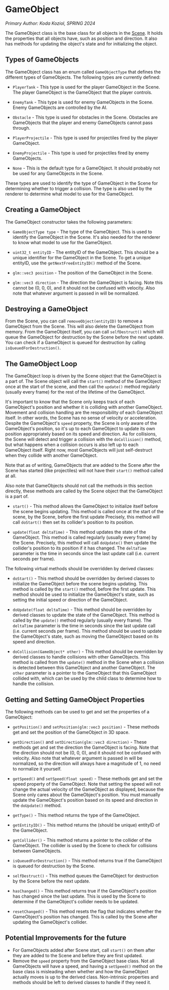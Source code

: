 # GameObject

_Primary Author: Koda Koziol, SPRING 2024_

The GameObject class is the base class for all objects in the [Scene](scene.md). It holds the properties that all objects have, such as position and direction. It also has methods for updating the object's state and for initializing the object.

## Types of GameObjects

The GameObject class has an enum called `GameObjectType` that defines the different types of GameObjects. The following types are currently defined:

- `PlayerTank` - This type is used for the player GameObject in the Scene. The player GameObject is the GameObject that the player controls.

- `EnemyTank` - This type is used for enemy GameObjects in the Scene. Enemy GameObjects are controlled by the AI.

- `Obstacle` - This type is used for obstacles in the Scene. Obstacles are GameObjects that the player and enemy GameObjects cannot pass through.

- `PlayerProjectile` - This type is used for projectiles fired by the player GameObject.

- `EnemyProjectile` - This type is used for projectiles fired by enemy GameObjects.

- `None` - This is the default type for a GameObject. It should probably not be used for any GameObjects in the Scene.

These types are used to identify the type of GameObject in the Scene for determining whether to trigger a collision. The type is also used by the renderer to determine what model to use for the GameObject.

## Creating a GameObject

The GameObject constructor takes the following parameters:

- `GameObjectType type` - The type of the GameObject. This is used to identify the GameObject in the Scene. It's also needed for the renderer to know what model to use for the GameObject.

- `uint32_t entityID` - The entityID of the GameObject. This should be a unique identifier for the GameObject in the Scene. To get a unique entityID, use the `getNextFreeEntityID()` method of the Scene.

- `glm::vec3 position` - The position of the GameObject in the Scene.

- `glm::vec3 direction` - The direction the GameObject is facing. Note this cannot be (0, 0, 0), and it should not be confused with velocity. Also note that whatever argument is passed in will be normalized.

## Destroying a GameObject

From the Scene, you can call `removeObject(entityID)` to remove a GameObject from the Scene. This will also delete the GameObject from memory. From the GameObject itself, you can call `selfDestruct()` which will queue the GameObject for destruction by the Scene before the next update. You can check if a GameObject is queued for destruction by calling `isQueuedForDestruction()`.

## The GameObject Loop

The GameObject loop is driven by the Scene object that the GameObject is a part of. The Scene object will call the `start()` method of the GameObject once at the start of the scene, and then call the `update()` method regularly (usually every frame) for the rest of the lifetime of the GameObject.

It's important to know that the Scene only keeps track of each GameObject's position and whether it is colliding with another GameObject. Movement and collision handling are the responsibility of each GameObject itself. In other words, the Scene has no sense of velocity or acceleration. Despite the GameObject's `speed` property, the Scene is only aware of the GameObject's position, so it's up to each GameObject to update its own position appropriately based on its speed and direction. As for collisions, the Scene will detect and trigger a collision with the `doCollision()` method, but what happens when a collision occurs is also left up to each GameObject itself. Right now, most GameObjects will just self-destruct when they collide with another GameObject.

Note that as of writing, GameObjects that are added to the Scene after the Scene has started (like projectiles) will not have their `start()` method called at all.

Also note that GameObjects should not call the methods in this section directly, these methods are called by the Scene object that the GameObject is a part of.

- `start()` - This method allows the GameObject to initialize itself before the scene begins updating. This method is called once at the start of the scene, by the Scene, before the first update Precisely, this method will call `doStart()` then set its collider's position to its position.

- `update(float deltaTime)` - This method updates the state of the GameObject. This method is called regularly (usually every frame) by the Scene. Precisely, this method will call `doUpdate()` then update the collider's position to its position if it has changed. The `deltaTime` parameter is the time in seconds since the last update call (i.e. current seconds per frame).

The following virtual methods should be overridden by derived classes:

- `doStart()` - This method should be overridden by derived classes to initialize the GameObject before the scene begins updating. This method is called by the `start()` method, before the first update. This method should be used to initialize the GameObject's state, such as setting the initial speed or direction of the GameObject.

- `doUpdate(float deltaTime)` - This method should be overridden by derived classes to update the state of the GameObject. This method is called by the `update()` method regularly (usually every frame). The `deltaTime` parameter is the time in seconds since the last update call (i.e. current seconds per frame). This method should be used to update the GameObject's state, such as moving the GameObject based on its speed and direction.

- `doCollision(GameObject* other)` - This method should be overridden by derived classes to handle collisions with other GameObjects. This method is called from the `update()` method in the Scene when a collision is detected between this GameObject and another GameObject. The `other` parameter is a pointer to the GameObject that this GameObject collided with, which can be used by the child class to determine how to handle the collision.

## Getting and Setting GameObject Properties

The following methods can be used to get and set the properties of a GameObject:

- `getPosition()` and `setPosition(glm::vec3 position)` - These methods get and set the position of the GameObject in 3D space.

- `getDirection()` and `setDirection(glm::vec3 direction)` - These methods get and set the direction the GameObject is facing. Note that the direction should not be (0, 0, 0), and it should not be confused with velocity. Also note that whatever argument is passed in will be normalized, so the direction will always have a magnitude of 1, no need to normalize it yourself.

- `getSpeed()` and `setSpeed(float speed)` - These methods get and set the speed property of the GameObject. Note that setting the speed will not change the actual velocity of the GameObject as displayed, because the Scene only cares about the GameObject's position. You must manually update the GameObject's position based on its speed and direction in the `doUpdate()` method.

- `getType()` - This method returns the type of the GameObject.

- `getEntityID()` - This method returns the (should be unique) entityID of the GameObject.

- `getCollider()` - This method returns a pointer to the collider of the GameObject. The collider is used by the Scene to check for collisions between GameObjects.

- `isQueuedForDestruction()` - This method returns true if the GameObject is queued for destruction by the Scene.

- `selfDestruct()` - This method queues the GameObject for destruction by the Scene before the next update.

- `hasChanged()` - This method returns true if the GameObject's position has changed since the last update. This is used by the Scene to determine if the GameObject's collider needs to be updated.

- `resetChanged()` - This method resets the flag that indicates whether the GameObject's position has changed. This is called by the Scene after updating the GameObject's collider.


## Potential Improvements for the future
- For GameObjects added after Scene start, call `start()` on them after they are added to the Scene and before they are first updated.
- Remove the `speed` property from the GameObject base class. Not all GameObjects will have a speed, and having a `setSpeed()` method on the base class is misleading when whether and how the GameObject actually moves is up to the derived class. Non-intrinsic properties and methods should be left to derived classes to handle if they need it.